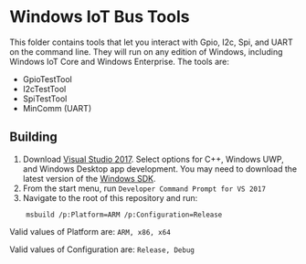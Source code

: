 # Windows IoT Bus Tools

This folder contains tools that let you interact with Gpio, I2c, Spi, and UART on the command line. They will run on any edition of Windows, including Windows IoT Core and Windows Enterprise. The tools are:
 - GpioTestTool
 - I2cTestTool
 - SpiTestTool
 - MinComm (UART)
 
## Building

1. Download [Visual Studio 2017](https://www.visualstudio.com/downloads/). Select options for C++, Windows UWP, and Windows Desktop app development. You may need to download the latest version of the [Windows SDK](https://developer.microsoft.com/en-us/windows/downloads/windows-10-sdk).
1. From the start menu, run `Developer Command Prompt for VS 2017`
1. Navigate to the root of this repository and run:

```
    msbuild /p:Platform=ARM /p:Configuration=Release
```

Valid values of Platform are: `ARM, x86, x64`

Valid values of Configuration are: `Release, Debug`